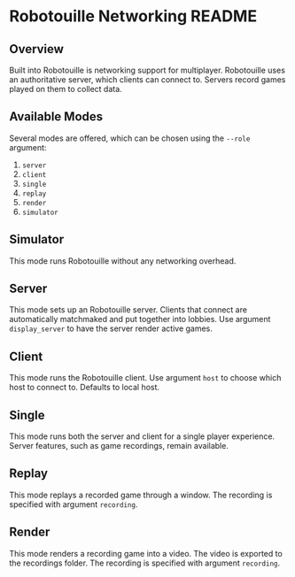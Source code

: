 # Robotouille Networking README

## Overview

Built into Robotouille is networking support for multiplayer. Robotouille uses an authoritative server, which clients can connect to. Servers record games played on them to collect data. 

## Available Modes

Several modes are offered, which can be chosen using the `--role` argument:

1. `server`
2. `client `
3. `single`
4. `replay`
5. `render`
6. `simulator`

## Simulator

This mode runs Robotouille without any networking overhead.

## Server

This mode sets up an Robotouille server. Clients that connect are automatically matchmaked and put together into lobbies. Use argument `display_server` to have the server render active games.

## Client

This mode runs the Robotouille client. Use argument `host` to choose which host to connect to. Defaults to local host.

## Single

This mode runs both the server and client for a single player experience. Server features, such as game recordings, remain available.

## Replay

This mode replays a recorded game through a window. The recording is specified with argument `recording`.

## Render

This mode renders a recording game into a video. The video is exported to the recordings folder. The recording is specified with argument `recording`.